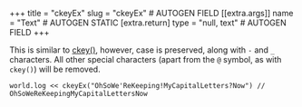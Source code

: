 +++
title = "ckeyEx"
slug = "ckeyEx" # AUTOGEN FIELD
[[extra.args]]
name = "Text" # AUTOGEN STATIC
[extra.return]
type = "null, text" # AUTOGEN FIELD
+++

This is similar to [ckey()](@/language/proc/ckey.md), however, case is preserved, along with `-` and `_` characters. All other special characters (apart from the `@` symbol, as with `ckey()`) will be removed.

```dm
world.log << ckeyEx("OhSoWe'ReKeeping!MyCapitalLetters?Now") // OhSoWeReKeepingMyCapitalLettersNow
```

